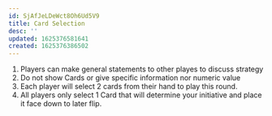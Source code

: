 ```yaml
---
id: SjAfJeLDeWct8Oh6Ud5V9
title: Card Selection
desc: ''
updated: 1625376581641
created: 1625376386502
---
```



1. Players can make general statements to other playes to discuss strategy
1. Do not show Cards or give specific information nor numeric value
1. Each player will select 2 cards from their hand to play this round.
1. All players only select 1 Card that will determine your initiative and place it face down to later flip.